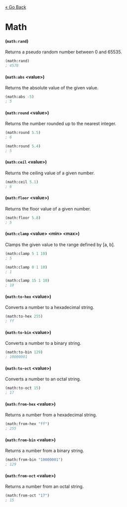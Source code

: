 [&laquo; Go Back](./Expr.md)
# Math


#### (`math:rand`)
Returns a pseudo random number between 0 and 65535.
```lisp
(math:rand)
; 4578
```

#### (`math:abs` \<value>)
Returns the absolute value of the given value.
```lisp
(math:abs -5)
; 5
```

#### (`math:round` \<value>)
Returns the number rounded up to the nearest integer.
```lisp
(math:round 5.5)
; 6

(math:round 5.4)
; 5
```

#### (`math:ceil` \<value>)
Returns the ceiling value of a given number.
```lisp
(math:ceil 5.1)
; 6
```

#### (`math:floor` \<value>)
Returns the floor value of a given number.
```lisp
(math:floor 5.8)
; 5
```

#### (`math:clamp` \<value> \<min> \<max>)
Clamps the given value to the range defined by [a, b].
```lisp
(math:clamp 5 1 10)
; 5

(math:clamp 0 1 10)
; 1

(math:clamp 15 1 10)
; 10
```

#### (`math:to-hex` \<value>)
Converts a number to a hexadecimal string.
```lisp
(math:to-hex 255)
; ff
```

#### (`math:to-bin` \<value>)
Converts a number to a binary string.
```lisp
(math:to-bin 129)
; 10000001
```

#### (`math:to-oct` \<value>)
Converts a number to an octal string.
```lisp
(math:to-oct 15)
; 17
```

#### (`math:from-hex` \<value>)
Returns a number from a hexadecimal string.
```lisp
(math:from-hex "ff")
; 255
```

#### (`math:from-bin` \<value>)
Returns a number from a binary string.
```lisp
(math:from-bin "10000001")
; 129
```

#### (`math:from-oct` \<value>)
Returns a number from an octal string.
```lisp
(math:from-oct "17")
; 15
```
